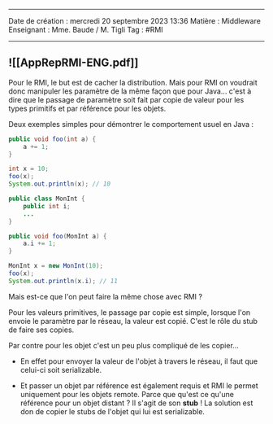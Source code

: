  ---

 Date de création : mercredi 20 septembre 2023 13:36
 Matière : Middleware
 Enseignant : Mme. Baude / M. Tigli
 Tag : #RMI

---

  ![[AppRepRMI-ENG.pdf]]
 ---

Pour le RMI, le but est de cacher la distribution.
Mais pour RMI on voudrait donc manipuler les paramètre de la même façon que pour Java... c'est à dire que le passage de paramètre soit fait par copie de valeur pour les types primitifs et par référence pour les objets.

Deux exemples simples pour démontrer le comportement usuel en Java :
```Java
public void foo(int a) {
	a += 1;
}

int x = 10;
foo(x);
System.out.println(x); // 10
```

```Java
public class MonInt {
	public int i;
	...
}

public void foo(MonInt a) {
	a.i += 1;
}

MonInt x = new MonInt(10);
foo(x);
System.out.println(x.i); // 11
```

Mais est-ce que l'on peut faire la même chose avec RMI ?

Pour les valeurs primitives, le passage par copie est simple, lorsque l'on envoie le paramètre par le réseau, la valeur est copié. C'est le rôle du stub de faire ses copies.

Par contre pour les objet c'est un peu plus compliqué de les copier... 

- En effet pour envoyer la valeur de l'objet à travers le réseau, il faut que celui-ci soit serializable.

- Et passer un objet par référence est également requis et RMI le permet uniquement pour les objets remote. Parce que qu'est ce qu'une référence pour un objet distant ? Il s'agit de son **stub** ! La solution est don de copier le stubs de l'objet qui lui est serializable.

